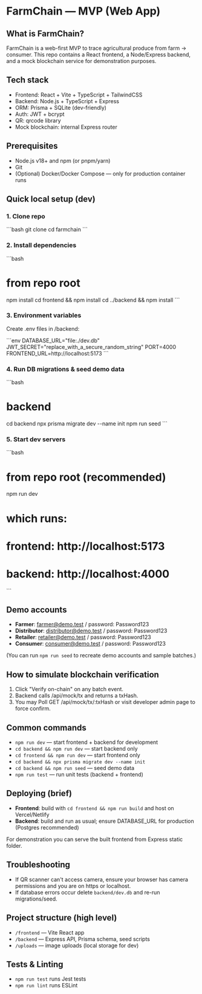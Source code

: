 # FarmChain — MVP (Web App)

## What is FarmChain?
FarmChain is a web-first MVP to trace agricultural produce from farm → consumer. This repo contains a React frontend, a Node/Express backend, and a mock blockchain service for demonstration purposes.

## Tech stack
- Frontend: React + Vite + TypeScript + TailwindCSS
- Backend: Node.js + TypeScript + Express
- ORM: Prisma + SQLite (dev-friendly)
- Auth: JWT + bcrypt
- QR: qrcode library
- Mock blockchain: internal Express router

## Prerequisites
- Node.js v18+ and npm (or pnpm/yarn)
- Git
- (Optional) Docker/Docker Compose — only for production container runs

## Quick local setup (dev)

### 1. Clone repo
\`\`\`bash
git clone <repo-url>
cd farmchain
\`\`\`

### 2. Install dependencies
\`\`\`bash
# from repo root
npm install
cd frontend && npm install
cd ../backend && npm install
\`\`\`

### 3. Environment variables
Create .env files in /backend:

\`\`\`env
DATABASE_URL="file:./dev.db"
JWT_SECRET="replace_with_a_secure_random_string"
PORT=4000
FRONTEND_URL=http://localhost:5173
\`\`\`

### 4. Run DB migrations & seed demo data
\`\`\`bash
# backend
cd backend
npx prisma migrate dev --name init
npm run seed
\`\`\`

### 5. Start dev servers
\`\`\`bash
# from repo root (recommended)
npm run dev

# which runs:
# frontend: http://localhost:5173
# backend:  http://localhost:4000
\`\`\`

## Demo accounts

- **Farmer**: farmer@demo.test / password: Password123
- **Distributor**: distributor@demo.test / password: Password123
- **Retailer**: retailer@demo.test / password: Password123
- **Consumer**: consumer@demo.test / password: Password123

(You can run `npm run seed` to recreate demo accounts and sample batches.)

## How to simulate blockchain verification

1. Click "Verify on-chain" on any batch event.
2. Backend calls /api/mock/tx and returns a txHash.
3. You may Poll GET /api/mock/tx/:txHash or visit developer admin page to force confirm.

## Common commands

- `npm run dev` — start frontend + backend for development
- `cd backend && npm run dev` — start backend only
- `cd frontend && npm run dev` — start frontend only
- `cd backend && npx prisma migrate dev --name init`
- `cd backend && npm run seed` — seed demo data
- `npm run test` — run unit tests (backend + frontend)

## Deploying (brief)

- **Frontend**: build with `cd frontend && npm run build` and host on Vercel/Netlify
- **Backend**: build and run as usual; ensure DATABASE_URL for production (Postgres recommended)

For demonstration you can serve the built frontend from Express static folder.

## Troubleshooting

- If QR scanner can't access camera, ensure your browser has camera permissions and you are on https or localhost.
- If database errors occur delete `backend/dev.db` and re-run migrations/seed.

## Project structure (high level)

- `/frontend` — Vite React app
- `/backend` — Express API, Prisma schema, seed scripts
- `/uploads` — image uploads (local storage for dev)

## Tests & Linting

- `npm run test` runs Jest tests
- `npm run lint` runs ESLint
